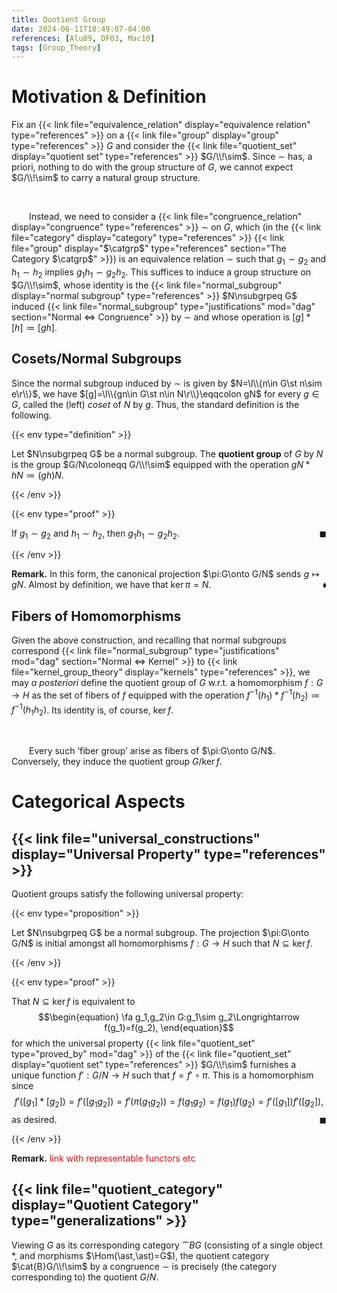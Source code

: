 ```yaml
---
title: Quotient Group
date: 2024-06-11T18:49:07-04:00
references: [Alu09, DF03, Mac10]
tags: [Group_Theory]
---
```


# Motivation & Definition

Fix an {{< link file="equivalence_relation" display="equivalence relation" type="references" >}} on a {{< link file="group" display="group" type="references" >}} $G$ and consider the {{< link file="quotient_set" display="quotient set" type="references" >}} $G/\\!\sim$. Since $\sim$ has, a priori, nothing to do with the group structure of $G$, we cannot expect $G/\\!\sim$ to carry a natural group structure.

<br>

&emsp;&emsp;Instead, we need to consider a {{< link file="congruence_relation" display="congruence" type="references" >}} $\sim$ on $G$, which (in the {{< link file="category" display="category" type="references" >}} {{< link file="group" display="$\catgrp$" type="references" section="The Category $\catgrp$" >}}) is an equivalence relation $\sim$ such that $g_1\sim g_2$ and $h_1\sim h_2$ implies $g_1h_1\sim g_2h_2$. This suffices to induce a group structure on $G/\\!\sim$, whose identity is the {{< link file="normal_subgroup" display="normal subgroup" type="references" >}} $N\nsubgrpeq G$ induced {{< link file="normal_subgroup" type="justifications" mod="dag" section="Normal $\Leftrightarrow$ Congruence" >}} by $\sim$ and whose operation is $[g]\ast[h]\coloneqq[gh]$.

<div class="space"></div>

## Cosets/Normal Subgroups

Since the normal subgroup induced by $\sim$ is given by $N=\l\\{n\in G\st n\sim e\r\\}$, we have $[g]=\l\\{gn\in G\st n\in N\r\\}\eqqcolon gN$ for every $g\in G$, called the (left) *coset* of $N$ by $g$. Thus, the standard definition is the following.

{{< env type="definition" >}}

Let $N\nsubgrpeq G$ be a normal subgroup. The **quotient group** of $G$ by $N$ is the group $G/N\coloneqq G/\\!\sim$ equipped with the operation $gN\ast hN\coloneqq(gh)N$.

{{< /env >}}

{{< env type="proof" >}}

If $g_1\sim g_2$ and $h_1\sim h_2$, then $g_1h_1\sim g_2h_2$.<span style="float:right;">$\blacksquare$</span>

{{< /env >}}

<div class="space"></div>

**Remark.** In this form, the canonical projection $\pi:G\onto G/N$ sends $g\mapsto gN$. Almost by definition, we have that $\ker\pi=N$.<span style="float:right;">$\blacklozenge$</span>

<div class="space"></div>

## Fibers of Homomorphisms

Given the above construction, and recalling that normal subgroups correspond {{< link file="normal_subgroup" type="justifications" mod="dag" section="Normal $\Leftrightarrow$ Kernel" >}} to {{< link file="kernel_group_theory" display="kernels" type="references" >}}, we may *a posteriori* define the quotient group of $G$ w.r.t. a homomorphism $f:G\to H$ as the set of fibers of $f$ equipped with the operation $f^{-1}(h_1)\ast f^{-1}(h_2)\coloneqq f^{-1}(h_1h_2)$. Its identity is, of course, $\ker f$.

<br>

&emsp;&emsp;Every such ‘fiber group’ arise as fibers of $\pi:G\onto G/N$. Conversely, they induce the quotient group $G/\ker f$.

# Categorical Aspects

## {{< link file="universal_constructions" display="Universal Property" type="references" >}}

Quotient groups satisfy the following universal property:

{{< env type="proposition" >}}

Let $N\nsubgrpeq G$ be a normal subgroup. The projection $\pi:G\onto G/N$ is initial amongst all homomorphisms $f:G\to H$ such that $N\subseteq\ker f$.

{{< /env >}}

{{< env type="proof" >}}

That $N\subseteq\ker f$ is equivalent to
$$\begin{equation}
    \fa g_1,g_2\in G:g_1\sim g_2\Longrightarrow f(g_1)=f(g_2),
\end{equation}$$
for which the universal property {{< link file="quotient_set" type="proved_by" mod="dag" >}} of the {{< link file="quotient_set" display="quotient set" type="references" >}} $G/\\!\sim$ furnishes a unique function $f':G/N\to H$ such that $f=f'\circ\pi$. This is a homomorphism since
$$\begin{equation}
    f'([g_1]\ast[g_2])=f'([g_1g_2])=f'(\pi(g_1g_2))=f(g_1g_2)=f(g_1)f(g_2)=f'([g_1])f'([g_2]),
\end{equation}$$
as desired.<span style="float:right;">$\blacksquare$</span>

{{< /env >}}

<div class="space"></div>

**Remark.** <span style="color:red">link with representable functors etc</span>

<div class="space"></div>

## {{< link file="quotient_category" display="Quotient Category" type="generalizations" >}}

Viewing $G$ as its corresponding category $\cat{B}G$ (consisting of a single object $\ast$, and morphisms $\Hom(\ast,\ast)=G$), the quotient category $\cat{B}G/\\!\sim$ by a congruence $\sim$ is precisely (the category corresponding to) the quotient $G/N$.
